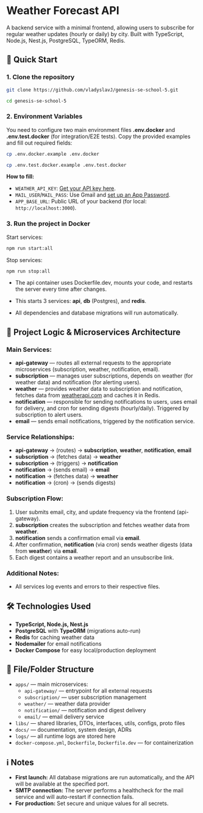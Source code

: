 # Weather Forecast API

A backend service with a minimal frontend, allowing users to subscribe for regular weather updates
(hourly or daily) by city. Built with TypeScript, Node.js, Nest.js, PostgreSQL, TypeORM, Redis.

## 🚀 Quick Start

### 1. Clone the repository

```bash
git clone https://github.com/vladyslavJ/genesis-se-school-5.git
```

```bash
cd genesis-se-school-5
```

### 2. Environment Variables

You need to configure two main environment files **.env.docker** and **.env.test.docker** (for
integration/E2E tests). Copy the provided examples and fill out required fields:

```bash
cp .env.docker.example .env.docker
```

```bash
cp .env.test.docker.example .env.test.docker
```

**How to fill:**

- `WEATHER_API_KEY`: [Get your API key here](https://www.weatherapi.com/).
- `MAIL_USER`/`MAIL_PASS`: Use Gmail and
  [set up an App Password](https://support.google.com/accounts/answer/185833).
- `APP_BASE_URL`: Public URL of your backend (for local: `http://localhost:3000`).

### 3. Run the project in Docker

Start services:

```bash
npm run start:all
```

Stop services:

```bash
npm run stop:all
```

- The api container uses Dockerfile.dev, mounts your code, and restarts the server every time after
  changes.

- This starts 3 services: **api**, **db** (Postgres), and **redis**.
- All dependencies and database migrations will run automatically.

## 📝 Project Logic & Microservices Architecture

### Main Services:

- **api-gateway** — routes all external requests to the appropriate microservices (subscription,
  weather, notification, email).
- **subscription** — manages user subscriptions, depends on weather (for weather data) and
  notification (for alerting users).
- **weather** — provides weather data to subscription and notification, fetches data from
  [weatherapi.com](https://www.weatherapi.com/) and caches it in Redis.
- **notification** — responsible for sending notifications to users, uses email for delivery, and
  cron for sending digests (hourly/daily). Triggered by subscription to alert users.
- **email** — sends email notifications, triggered by the notification service.

### Service Relationships:

- **api-gateway** → (routes) → **subscription**, **weather**, **notification**, **email**
- **subscription** → (fetches data) → **weather**
- **subscription** → (triggers) → **notification**
- **notification** → (sends email) → **email**
- **notification** → (fetches data) → **weather**
- **notification** → (cron) → (sends digests)

### Subscription Flow:

1. User submits email, city, and update frequency via the frontend (api-gateway).
2. **subscription** creates the subscription and fetches weather data from **weather**.
3. **notification** sends a confirmation email via **email**.
4. After confirmation, **notification** (via cron) sends weather digests (data from **weather**) via
   **email**.
5. Each digest contains a weather report and an unsubscribe link.

### Additional Notes:

- All services log events and errors to their respective files.

## 🛠️ Technologies Used

- **TypeScript, Node.js, Nest.js**
- **PostgreSQL** with **TypeORM** (migrations auto-run)
- **Redis** for caching weather data
- **Nodemailer** for email notifications
- **Docker Compose** for easy local/production deployment

## 📂 File/Folder Structure

- `apps/` — main microservices:
  - `api-gateway/` — entrypoint for all external requests
  - `subscription/` — user subscription management
  - `weather/` — weather data provider
  - `notification/` — notification and digest delivery
  - `email/` — email delivery service
- `libs/` — shared libraries, DTOs, interfaces, utils, configs, proto files
- `docs/` — documentation, system design, ADRs
- `logs/` — all runtime logs are stored here
- `docker-compose.yml`, `Dockerfile`, `Dockerfile.dev` — for containerization

## ℹ️ Notes

- **First launch:** All database migrations are run automatically, and the API will be available at
  the specified port.
- **SMTP connection:** The server performs a healthcheck for the mail service and will auto-restart
  if connection fails.
- **For production:** Set secure and unique values for all secrets.

